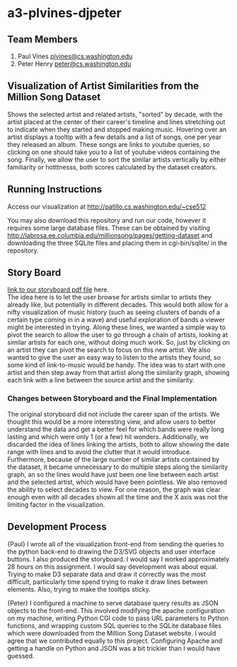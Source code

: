 a3-plvines-djpeter  
===============

## Team Members

1. Paul Vines plvines@cs.washington.edu
2. Peter Henry peter@cs.washington.edu

## Visualization of Artist Similarities from the Million Song Dataset
Shows the selected artist and related artists,
"sorted" by decade, with the artist placed at the center of their
career's timeline and lines stretching out to indicate when they
started and stopped making music.
Hovering over an artist displays a tooltip with a few details and a
list of songs, one per year they released an album. These songs are
links to youtube queries, so clicking on one should take you to a list
of youtube videos containing the song.
Finally, we allow the user to sort the similar artists vertically by
either familiarity or hotttnesss, both scores calculated by the
dataset creators.

## Running Instructions

Access our visualization at http://patillo.cs.washington.edu/~cse512

You may also download this repository and run our code, however it requires some large database files. These can be obtained by visiting http://labrosa.ee.columbia.edu/millionsong/pages/getting-dataset and downloading the three SQLite files and placing them in cgi-bin/sqlite/ in the repository.


## Story Board

[link to our storyboard pdf file](storyboard.pdf?raw=true) here.  
The idea here is to let the user browse for artists similar to artists
they already like, but potentially in different decades. 
This would both allow for a nifty visualization of music history (such
as seeing clusters of bands of a certain type coming in in a wave) and
useful exploration of bands a viewer might be interested in trying.
Along these lines, we wanted a simple way to pivot the search to allow
the user to go through a chain of artists, looking at similar artists
for each one, without doing much work. So, just by clicking on an
artist they can pivot the search to focus on this new artist.
We also wanted to give the user an easy way to listen to the artists
they found, so some kind of link-to-music would be handy.
The idea was to start with one artist and then step away from that
artist along the similarity graph, showing each link with a line
between the source artist and the similarity.


### Changes between Storyboard and the Final Implementation
The original storyboard did not include the career span of the
artists. We thought this would be a more interesting view, and allow
users to better understand the data and get a better feel for which
bands were really long lasting and which were only 1 (or a few) hit
wonders. 
Additionally, we discarded the idea of lines linking the artists, both
to allow showing the date range with lines and to avoid the clutter
that it would introduce. Furthermore, because of the large number of
similar artists contained by the dataset, it became unnecessary to do
multiple steps along the similarity graph, an so the lines would have
just been one line between each artist and the selected artist, which
would have been pointless.
We also removed the ability to select decades to view. For one reason,
the graph was clear enough even with all decades shown all the time
and the X axis was not the limiting factor in the
visualization.



## Development Process
{Paul} I wrote all of the visualization front-end from sending the
queries to the python back-end to drawing the D3/SVG objects and user
interface buttons. I also produced the storyboard. I would say I
worked approximately 28 hours on this assignment. I would say
development was about equal. Trying to make D3 separate data and draw it correctly was the most difficult, particularly time spend trying to make it draw lines between elements. Also, trying to make the tooltips sticky.


{Peter} I configured a machine to serve database query results as JSON
objects to the front-end.  This involved modifying the apache
configuration on my machine, writing Python CGI code to pass URL
parameters to Python functions, and wrapping custom SQL queries to the SQLite database
files which were downloaded from the Million Song Dataset website. I
would agree that we contributed equally to this project.  Configuring
Apache and getting a handle on Python and JSON was a bit trickier than
I would have guessed.
